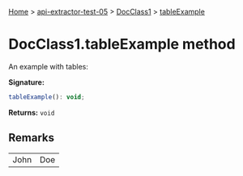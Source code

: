 [Home](./index) &gt; [api-extractor-test-05](./api-extractor-test-05.md) &gt; [DocClass1](./api-extractor-test-05.docclass1.md) &gt; [tableExample](./api-extractor-test-05.docclass1.tableexample.md)

# DocClass1.tableExample method

An example with tables:

**Signature:**
```javascript
tableExample(): void;
```
**Returns:** `void`

## Remarks

<table> <tr> <td>John</td> <td>Doe</td> </tr> </table>
